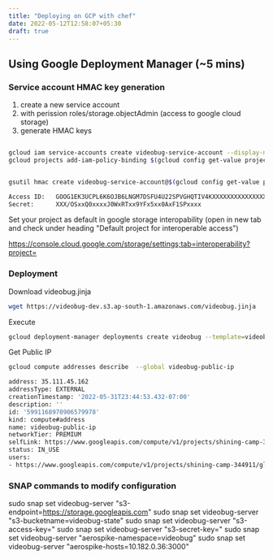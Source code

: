 ```yaml
---
title: "Deploying on GCP with chef"
date: 2022-05-12T12:58:07+05:30
draft: true
---
```




## Using Google Deployment Manager (~5 mins)


### Service account HMAC key generation


1. create a new service account
2. with perission roles/storage.objectAdmin (access to google cloud storage)
3. generate HMAC keys

```bash

gcloud iam service-accounts create videobug-service-account --display-name "videobug service account"
gcloud projects add-iam-policy-binding $(gcloud config get-value project)  --member="serviceAccount:videobug-service-account@$(gcloud config get-value project).iam.gserviceaccount.com"  --role="roles/storage.objectAdmin"


gsutil hmac create videobug-service-account@$(gcloud config get-value project).iam.gserviceaccount.com

Access ID:   GOOG1EK3UCPL6K6OJB6LNGM7DSFU4U22SPVGHQTIV4KXXXXXXXXXXXXXXXXXX
Secret:      XXX/OSxxQ0xxxxJ0WxRTxx9YFx5xx0AxF1SPxxxx

```

Set your project as default in google storage interopability (open in new tab and check under heading "Default project for interoperable access")

https://console.cloud.google.com/storage/settings;tab=interoperability?project=<project>

### Deployment

Download videobug.jinja

```bash
wget https://videobug-dev.s3.ap-south-1.amazonaws.com/videobug.jinja
```

Execute

```bash
gcloud deployment-manager deployments create videobug --template=videobug.jinja --properties="zone:'us-west1-a',region:'us-west1',accessKey:'<ACCESS-KEY>',secretKey:'<SECRET-KEY>'"
```

Get Public IP

```bash
gcloud compute addresses describe  --global videobug-public-ip

address: 35.111.45.162
addressType: EXTERNAL
creationTimestamp: '2022-05-31T23:44:53.432-07:00'
description: ''
id: '5991168970906579978'
kind: compute#address
name: videobug-public-ip
networkTier: PREMIUM
selfLink: https://www.googleapis.com/compute/v1/projects/shining-camp-344911/global/addresses/videobug-public-ip
status: IN_USE
users:
- https://www.googleapis.com/compute/v1/projects/shining-camp-344911/global/forwardingRules/videobug-http
```


### SNAP commands to modify configuration

sudo snap set videobug-server "s3-endpoint=https://storage.googleapis.com"
sudo snap set videobug-server "s3-bucketname=videobug-state"
sudo snap set videobug-server "s3-access-key=<KEY>"
sudo snap set videobug-server "s3-secret-key=<SECRET>"
sudo snap set videobug-server "aerospike-namespace=videobug"
sudo snap set videobug-server "aerospike-hosts=10.182.0.36:3000"



